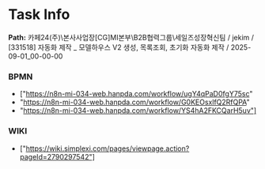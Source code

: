 # Task Info

**Path:** 카페24(주)\본사사업장\[CG]MI본부\B2B협력그룹\세일즈성장혁신팀 / jekim / [331518] 자동화 제작 _ 모델하우스 V2 생성, 목록조회, 초기화 자동화 제작 / 2025-09-01_00-00-00

### BPMN
- ["https://n8n-mi-034-web.hanpda.com/workflow/ugY4qPaD0fgY75sc"
- "https://n8n-mi-034-web.hanpda.com/workflow/G0KEOsxlfQ2RfQPA"
- "https://n8n-mi-034-web.hanpda.com/workflow/YS4hA2FKCQarH5uv"]

### WIKI
- ["https://wiki.simplexi.com/pages/viewpage.action?pageId=2790297542"]


